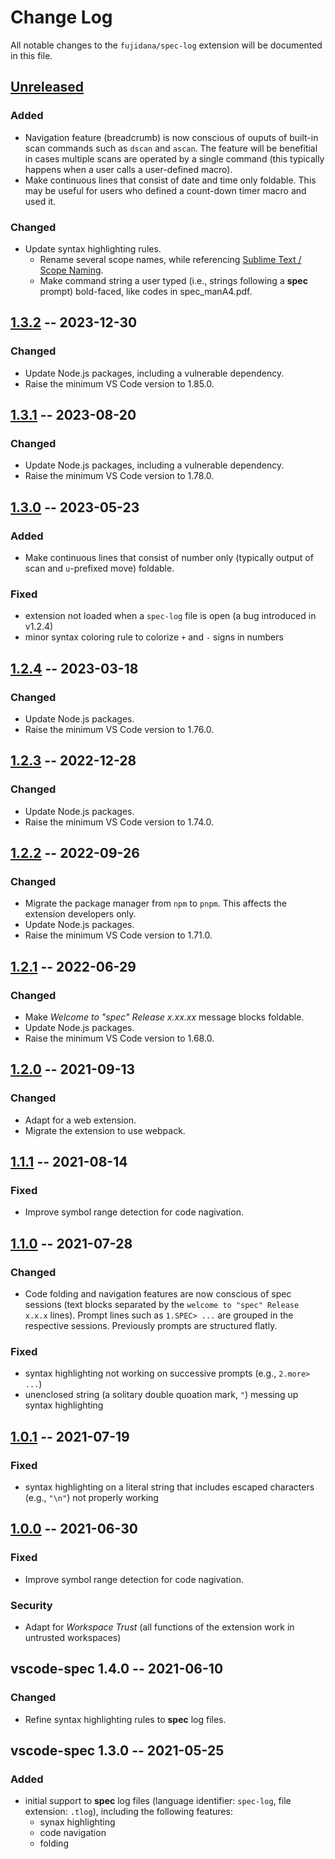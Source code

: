 # Change Log

All notable changes to the `fujidana/spec-log` extension will be documented in this file.

## [Unreleased]

### Added

- Navigation feature (breadcrumb) is now conscious of ouputs of built-in scan commands such as `dscan` and `ascan`. The feature will be benefitial in cases multiple scans are operated by a single command (this typically happens when a user calls a user-defined macro).
- Make continuous lines that consist of date and time only foldable. This may be useful for users who defined a count-down timer macro and used it.

### Changed

- Update syntax highlighting rules.
  - Rename several scope names, while referencing [Sublime Text / Scope Naming](https://www.sublimetext.com/docs/scope_naming.html).
  - Make command string a user typed (i.e., strings following a __spec__ prompt) bold-faced, like codes in spec_manA4.pdf.

## [1.3.2] -- 2023-12-30

### Changed

- Update Node.js packages, including a vulnerable dependency.
- Raise the minimum VS Code version to 1.85.0.

## [1.3.1] -- 2023-08-20

### Changed

- Update Node.js packages, including a vulnerable dependency.
- Raise the minimum VS Code version to 1.78.0.

## [1.3.0] -- 2023-05-23

### Added

- Make continuous lines that consist of number only (typically output of scan and `u`-prefixed move) foldable.

### Fixed

- extension not loaded when a `spec-log` file is open (a bug introduced in v1.2.4)
- minor syntax coloring rule to colorize `+` and `-` signs in numbers

## [1.2.4] -- 2023-03-18

### Changed

- Update Node.js packages.
- Raise the minimum VS Code version to 1.76.0.

## [1.2.3] -- 2022-12-28

### Changed

- Update Node.js packages.
- Raise the minimum VS Code version to 1.74.0.

## [1.2.2] -- 2022-09-26

### Changed

- Migrate the package manager from `npm` to `pnpm`. This affects the extension developers only.
- Update Node.js packages.
- Raise the minimum VS Code version to 1.71.0.

## [1.2.1] -- 2022-06-29

### Changed

- Make _Welcome to "spec" Release x.xx.xx_ message blocks foldable.
- Update Node.js packages.
- Raise the minimum VS Code version to 1.68.0.

## [1.2.0] -- 2021-09-13

### Changed

- Adapt for a web extension.
- Migrate the extension to use webpack.

## [1.1.1] -- 2021-08-14

### Fixed

- Improve symbol range detection for code nagivation.

## [1.1.0] -- 2021-07-28

### Changed

- Code folding and navigation features are now conscious of spec sessions (text blocks separated by the `welcome to "spec" Release x.x.x` lines). Prompt lines such as `1.SPEC> ...` are grouped in the respective sessions. Previously prompts are structured flatly.

### Fixed

- syntax highlighting not working on successive prompts (e.g., `2.more> ...`)
- unenclosed string (a solitary double quoation mark, `"`) messing up syntax highlighting

## [1.0.1] -- 2021-07-19

### Fixed

- syntax highlighting on a literal string that includes escaped characters (e.g., `"\n"`) not properly working

## [1.0.0] -- 2021-06-30

### Fixed

- Improve symbol range detection for code nagivation.

### Security

- Adapt for _Workspace Trust_ (all functions of the extension work in untrusted workspaces)

## vscode-spec 1.4.0 -- 2021-06-10

### Changed

- Refine syntax highlighting rules to __spec__ log files.

## vscode-spec 1.3.0 -- 2021-05-25

### Added

- initial support to __spec__ log files (language identifier: `spec-log`, file extension: `.tlog`), including the following features:
  - synax highlighting
  - code navigation
  - folding

[Unreleased]: https://github.com/fujidana/vscode-spec-log/compare/v1.3.2...HEAD
[1.3.2]: https://github.com/fujidana/vscode-spec-log/compare/v1.3.1...v1.3.2
[1.3.1]: https://github.com/fujidana/vscode-spec-log/compare/v1.3.0...v1.3.1
[1.3.0]: https://github.com/fujidana/vscode-spec-log/compare/v1.2.4...v1.3.0
[1.2.4]: https://github.com/fujidana/vscode-spec-log/compare/v1.2.3...v1.2.4
[1.2.3]: https://github.com/fujidana/vscode-spec-log/compare/v1.2.2...v1.2.3
[1.2.2]: https://github.com/fujidana/vscode-spec-log/compare/v1.2.1...v1.2.2
[1.2.1]: https://github.com/fujidana/vscode-spec-log/compare/v1.2.0...v1.2.1
[1.2.0]: https://github.com/fujidana/vscode-spec-log/compare/v1.1.1...v1.2.0
[1.1.1]: https://github.com/fujidana/vscode-spec-log/compare/v1.1.0...v1.1.1
[1.1.0]: https://github.com/fujidana/vscode-spec-log/compare/v1.0.1...v1.1.0
[1.0.1]: https://github.com/fujidana/vscode-spec-log/compare/v1.0.0...v1.0.1
[1.0.0]: https://github.com/fujidana/vscode-spec-log/releases/tag/v1.0.0
